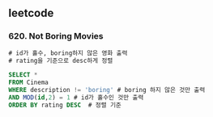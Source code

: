 ## leetcode
### 620. Not Boring Movies

```sql
# id가 홀수, boring하지 않은 영화 출력 
# rating을 기준으로 desc하게 정렬 

SELECT *
FROM Cinema 
WHERE description != 'boring' # boring 하지 않은 것만 출력 
AND MOD(id,2) = 1 # id가 홀수인 것만 출력 
ORDER BY rating DESC  # 정렬 기준 


```

